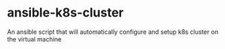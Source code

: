 # ansible-k8s-cluster
An ansible script that will automatically configure and setup k8s cluster on the virtual machine
